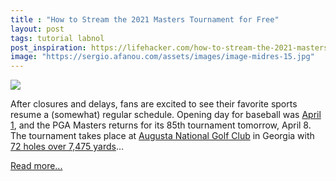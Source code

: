 ```yaml
---
title : "How to Stream the 2021 Masters Tournament for Free"
layout: post
tags: tutorial labnol
post_inspiration: https://lifehacker.com/how-to-stream-the-2021-masters-tournament-for-free-1846635988
image: "https://sergio.afanou.com/assets/images/image-midres-15.jpg"
---
```


<img src="https://i.kinja-img.com/gawker-media/image/upload/s--9FH2Bh5r--/c_fit,fl_progressive,q_80,w_636/id82hoqzarj8hiaozkn6.jpg" /><p>After closures and delays, fans are excited to see their favorite sports resume a (somewhat) regular schedule. Opening day for baseball was <a href="https://www.mlb.com/news/what-you-need-to-know-about-mlb-in-2021" target="_blank" rel="noopener noreferrer">April 1</a>, and the PGA Masters returns for its 85th tournament tomorrow, April 8. The tournament takes place at <a href="https://www.augusta.com/" target="_blank" rel="noopener noreferrer">Augusta National Golf Club</a> in Georgia with <a href="https://www.pgatour.com/news/2021/04/06/draftkings-dfs-preview-2021-masters-augusta-national-april.html" target="_blank" rel="noopener noreferrer">72 holes over 7,475 yards</a>…</p><p><a href="https://lifehacker.com/how-to-stream-the-2021-masters-tournament-for-free-1846635988">Read more...</a></p>